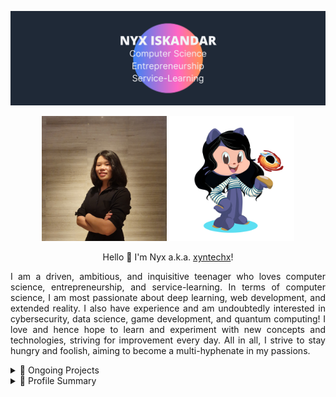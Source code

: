 <p align="center">
  <img src="https://github.com/xyntechx/xyntechx/blob/master/nyx-banner.png" alt="Nyx Banner" width="600"/>
</p>

<p align="center">
  <img src="https://github.com/xyntechx/xyntechx/blob/master/nyx.jpg" alt="Nyx" width="200"/>
  <img src="https://github.com/xyntechx/xyntechx/blob/master/nyx-octocat.png" alt="Nyx Octocat" width="200"/>
</p>

<p align="center">Hello 👋 I'm Nyx a.k.a. <a href="https://xyntechx.netlify.app/">xyntechx</a>!</p>

<p align="justify">
I am a driven, ambitious, and inquisitive teenager who loves computer science, entrepreneurship, and service-learning. In terms of computer science, I am most passionate about deep learning, web development, and extended reality. I also have experience and am undoubtedly interested in cybersecurity, data science, game development, and quantum computing! I love and hence hope to learn and experiment with new concepts and technologies, striving for improvement every day. All in all, I strive to stay hungry and foolish, aiming to become a multi-hyphenate in my passions.
</p>

<details>
  <summary>🚀 Ongoing Projects</summary>
  
  <p align="center">
  <a href="https://github.com/xyntechx/Inspire">
    <img src="https://github-readme-stats.vercel.app/api/pin/?username=xyntechx&repo=Inspire&theme=vision-friendly-dark" alt="Inspire Card" width="300"/>
  </a>
  <br/>
  <a href="https://github.com/xyntechx/Pi-Day-2022">
    <img src="https://github-readme-stats.vercel.app/api/pin/?username=xyntechx&repo=Pi-Day-2022&theme=vision-friendly-dark" alt="Pi Day 2022 Card" width="300"/>
  </a>
  <br/>
  <a href="https://github.com/xyntechx/Book-Us">
    <img src="https://github-readme-stats.vercel.app/api/pin/?username=xyntechx&repo=Book-Us&theme=vision-friendly-dark" alt="BookUs Card" width="300"/>
  </a>
</p>
</details>

<details>
  <summary>🔖 Profile Summary</summary>
  
  <p align="center">
  <a href="https://github.com/xyntechx">
    <img src="https://github-readme-stats.vercel.app/api/?username=xyntechx&show_icons=true&include_all_commits=true&theme=vision-friendly-dark" alt="Profile Card" width="300"/>
  </a>
  <br/>
  <a href="https://github.com/xyntechx">
    <img src="https://github-readme-stats.vercel.app/api/top-langs/?username=xyntechx&hide=ShaderLab,HLSL&langs_count=10&layout=compact&theme=vision-friendly-dark" alt="Languages Card" width="300"/>
  </a>
  <br/>
  <a href="https://github.com/xyntechx">
    <img src="https://github-readme-streak-stats.herokuapp.com?user=xyntechx&theme=vision-friendly-dark&stroke=5CB8DD&ring=5CB8DD" alt="Streaks Card" width="300"/>
  </a>
</p>
</details>
